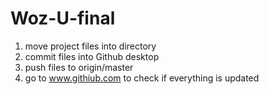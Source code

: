 # Woz-U-final
1. move project files into directory
2. commit files into Github desktop
3. push files to origin/master
4. go to www.githiub.com to check if everything is updated
